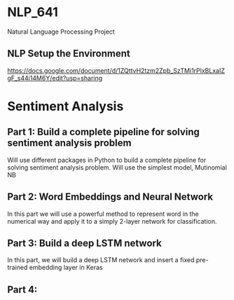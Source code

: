 # NLP_641
Natural Language Processing Project


## NLP Setup the Environment

https://docs.google.com/document/d/1ZQttvH2tzm2Zpb_SzTMi1rPlxBLxaIZgF_s44i14M6Y/edit?usp=sharing


# Sentiment Analysis

## Part 1: Build a complete pipeline for solving sentiment analysis problem
Will use different packages in Python to build a complete pipeline for solving sentiment analysis problem. Will use the simplest model, Mutinomial NB

## Part 2: Word Embeddings and Neural Network

In this part we will use a powerful method to represent word in the numerical way and apply it to a simply 2-layer network for classification.

## Part 3: Build a deep LSTM network
In this part, we will build a deep LSTM network and insert a fixed pre-trained embedding layer in Keras

## Part 4:

